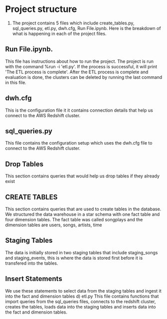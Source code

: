 # Project structure
1. The project contains 5 files which include create_tables.py, sql_queries.py, etl.py, dwh.cfg, Run File.ipynb. Here is the breakdown of what is happening in each of the project files.
## Run File.ipynb.
This file has instructions about how to run the project. The project is run with the command %run -i 'etl.py'. If the process is successful, it will print 'The ETL process is complete'.
After the ETL process is complete and evaluation is done, the clusters can be deleted by running the last command in this file.
## dwh.cfg
This is the configuration file it it contains connection details that help us connect to the AWS Redshift cluster.
## sql_queries.py
This file contains the configuration setup which uses the dwh.cfg file to connect to the AWS Redshift cluster.
## Drop Tables
This section contains queries that would help us drop tables if they already exist
## CREATE TABLES
This section contains queries that are used to create tables in the database. We structured the data warehouse in a star schema with one fact table and four dimension tables. The fact table was called songplays and the dimension tables are users, songs, artists, time
## Staging Tables
The data is initially stored in two staging tables that include staging_songs and staging_events, this is where the data is stored first before it is transfered into the tables.
## Insert Statements
We use these statements to select data from the staging tables and ingest it into the fact and dimension tables
d) etl.py
This file contains functions that import queries from the sql_queries files, connects to the redshift cluster, creates the tables, loads data into the staging tables and inserts data into the fact and dimension tables.
